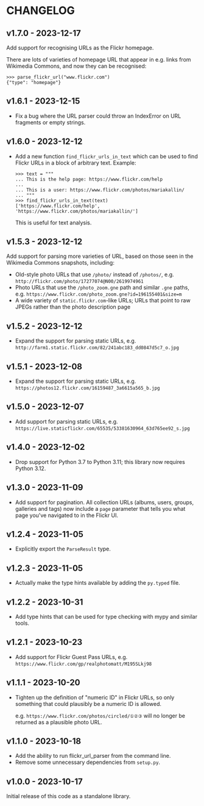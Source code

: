 # CHANGELOG

## v1.7.0 - 2023-12-17

Add support for recognising URLs as the Flickr homepage.

There are lots of varieties of homepage URL that appear in e.g. links from Wikimedia Commons, and now they can be recognised:

```pycon
>>> parse_flickr_url("www.flickr.com")
{"type": "homepage"}
```

## v1.6.1 - 2023-12-15

*   Fix a bug where the URL parser could throw an IndexError on URL fragments or empty strings.

## v1.6.0 - 2023-12-12

*   Add a new function `find_flickr_urls_in_text` which can be used to find Flickr URLs in a block of arbitrary text.
    Example:
    
    ```pycon
    >>> text = """
    ... This is the help page: https://www.flickr.com/help
    ...
    ... This is a user: https://www.flickr.com/photos/mariakallin/
    ... """
    >>> find_flickr_urls_in_text(text)
    ['https://www.flickr.com/help', 'https://www.flickr.com/photos/mariakallin/']
    ```
    
    This is useful for text analysis.

## v1.5.3 - 2023-12-12

Add support for parsing more varieties of URL, based on those seen in the Wikimedia Commons snapshots, including:

*   Old-style photo URLs that use `/photo/` instead of `/photos/`, e.g. `http://flickr.com/photo/17277074@N00/2619974961`
*   Photo URLs that use the `/photo_zoom.gne` path and similar `.gne` paths, e.g. `https://www.flickr.com/photo_zoom.gne?id=196155401&size=m`
*   A wide variety of `static.flickr.com`-like URLs; URLs that point to raw JPEGs rather than the photo description page

## v1.5.2 - 2023-12-12

*   Expand the support for parsing static URLs, e.g. `http://farm1.static.flickr.com/82/241abc183_dd0847d5c7_o.jpg`

## v1.5.1 - 2023-12-08

*   Expand the support for parsing static URLs, e.g. `https://photos12.flickr.com/16159487_3a6615a565_b.jpg`

## v1.5.0 - 2023-12-07

*   Add support for parsing static URLs, e.g. `https://live.staticflickr.com/65535/53381630964_63d765ee92_s.jpg`

## v1.4.0 - 2023-12-02

*   Drop support for Python 3.7 to Python 3.11; this library now requires Python 3.12.

## v1.3.0 - 2023-11-09

*   Add support for pagination.  All collection URLs (albums, users, groups, galleries and tags) now include a `page` parameter that tells you what page you've navigated to in the Flickr UI.

## v1.2.4 - 2023-11-05

*   Explicitly export the `ParseResult` type.

## v1.2.3 - 2023-11-05

*   Actually make the type hints available by adding the `py.typed` file.

## v1.2.2 - 2023-10-31

*   Add type hints that can be used for type checking with mypy and similar tools.

## v1.2.1 - 2023-10-23

*   Add support for Flickr Guest Pass URLs, e.g. `https://www.flickr.com/gp/realphotomatt/M195SLkj98`

## v1.1.1 - 2023-10-20

*   Tighten up the definition of "numeric ID" in Flickr URLs, so only something that could plausibly be a numeric ID is allowed.

    e.g. `https://www.flickr.com/photos/circled/①②③` will no longer be returned as a plausible photo URL.

## v1.1.0 - 2023-10-18

*   Add the ability to run flickr_url_parser from the command line.
*   Remove some unnecessary dependencies from `setup.py`.

## v1.0.0 - 2023-10-17

Initial release of this code as a standalone library.
